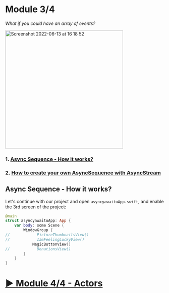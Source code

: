 # Module 3/4

*What if you could have an array of events?*

<img width="373" alt="Screenshot 2022-06-13 at 16 18 52" src="https://user-images.githubusercontent.com/35912614/173374660-0e1037cb-2e5e-4d81-b0bb-29e21b22c86b.png">

### 1. [Async Sequence - How it works?]()
### 2. [How to create your own AsyncSequence with AsyncStream]()

## Async Sequence - How it works?

Let's continue with our project and open `asyncyawaituApp.swift`, and enable the 3rd screen of the project:
```swift
@main
struct asyncyawaituApp: App {
    var body: some Scene {
        WindowGroup {
//            PictureThumbnailsView()
//            IamFeelingLuckyView()
            MagicButtonView()
//            DonationsView()
        }
    }
}
```

# [▶️ Module 4/4 - Actors](https://github.com/timdolenko/asyncyawaitu/blob/master/4-Actors.md)

